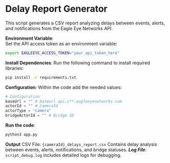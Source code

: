 # Delay Report Generator

This script generates a CSV report analyzing delays between events, alerts, and notifications from the Eagle Eye Networks API.

**Environment Variable**:  
Set the API access token as an environment variable:  
```bash
export EAGLEEYE_ACCESS_TOKEN="your_api_token_here"
```
**Install Dependencies**:
Run the following command to install required libraries:
```bash
pip install -r requirements.txt
```
**Configuration**:
Within the code add the needed values:
```python
# Configuration
baseUrl = "" # baseurl api.c**.eagleeyenetworks.com
actorId = "" # CameraId 
actorType = "camera"
bridgeActorId = "" # Bridge ID
```
**Run the code**:
```bash
python3 app.py
```
**Output**
CSV File: 
`{cameraId}_delays_report.csv`
Contains delay analysis between events, alerts, notifications, and bridge statuses.
***Log File***: 
`script_debug.log`
includes detailed logs for debugging.